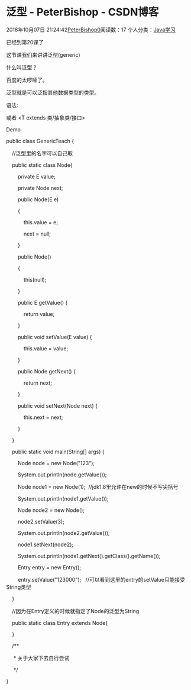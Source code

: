 # 泛型 - PeterBishop - CSDN博客





2018年10月07日 21:24:42[PeterBishop0](https://me.csdn.net/qq_40061421)阅读数：17
个人分类：[Java学习](https://blog.csdn.net/qq_40061421/article/category/8087498)









已经到第20课了



这节课我们来讲讲泛型(generic)



什么叫泛型？       

百度的太啰嗦了。

泛型就是可以泛指其他数据类型的类型。



语法:

<T> 或者 <T extends 类/抽象类/接口>



Demo



public class GenericTeach {


    //泛型里的名字可以自己取

    public static class Node<E>{

        private E value;

        private Node<E> next;


        public Node(E e)

        {

            this.value = e;

            next = null;

        }


        public Node()

        {

            this(null);

        }


        public E getValue() {

            return value;

        }


        public void setValue(E value) {

            this.value = value;

        }


        public Node<E> getNext() {

            return next;

        }


        public void setNext(Node<E> next) {

            this.next = next;

        }

    }


    public static void main(String[] args) {

        Node<String> node = new Node<String>("123");

        System.out.println(node.getValue());


        Node<Integer> node1 = new Node(1);  //jdk1.8里允许在new的时候不写尖括号

        System.out.println(node1.getValue());


        Node<Integer> node2 = new Node();

        node2.setValue(3);

        System.out.println(node2.getValue());


        node1.setNext(node2);

        System.out.println(node1.getNext().getClass().getName());


        Entry entry = new Entry();

        entry.setValue("123000");   //可以看到这里的entry的setValue只能接受String类型

    }


    //因为在Entry定义的时候就指定了Node的泛型为String

    public static class Entry extends Node<String>{


    }


    /**

     * 关于<T extends Class>大家下去自行尝试

     */

}







